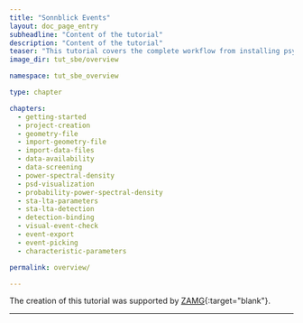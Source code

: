```yaml
---
title: "Sonnblick Events"
layout: doc_page_entry
subheadline: "Content of the tutorial"
description: "Content of the tutorial"
teaser: "This tutorial covers the complete workflow from installing psysmon and importing a seismic dataset all the way to the detection of seismic events. The tutorial was requested and funded by the Zentralanstalt für Meteorologie und Geodynamik to document the data processing of the seismic monitoring network installed the mount Hoher Sonnblick, Austria."
image_dir: tut_sbe/overview

namespace: tut_sbe_overview

type: chapter

chapters:
  - getting-started
  - project-creation
  - geometry-file
  - import-geometry-file
  - import-data-files
  - data-availability
  - data-screening
  - power-spectral-density
  - psd-visualization
  - probability-power-spectral-density
  - sta-lta-parameters
  - sta-lta-detection
  - detection-binding
  - visual-event-check
  - event-export
  - event-picking
  - characteristic-parameters

permalink: overview/

---
```


The creation of this tutorial was supported by [ZAMG][zamg]{:target="blank"}.

---

[zamg]: https://www.zamg.ac.at
